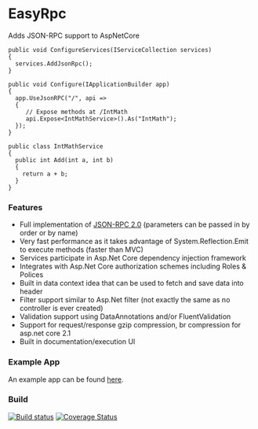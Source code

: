 # EasyRpc
Adds JSON-RPC support to AspNetCore

```
public void ConfigureServices(IServiceCollection services)
{
  services.AddJsonRpc();
}

public void Configure(IApplicationBuilder app)
{
  app.UseJsonRPC("/", api =>
  {
     // Expose methods at /IntMath
     api.Expose<IntMathService>().As("IntMath");
  });
}

public class IntMathService
{
  public int Add(int a, int b)
  {
    return a + b;
  }
}
```

### Features

* Full implementation of [JSON-RPC 2.0](http://www.jsonrpc.org/specification) (parameters can be passed in by order or by name)
* Very fast performance as it takes advantage of System.Reflection.Emit to execute methods (faster than MVC)
* Services participate in Asp.Net Core dependency injection framework
* Integrates with Asp.Net Core authorization schemes including Roles & Polices
* Built in data context idea that can be used to fetch and save data into header
* Filter support similar to Asp.Net filter (not exactly the same as no controller is ever created)
* Validation support using DataAnnotations and/or FluentValidation
* Support for request/response gzip compression, br compression for asp.net core 2.1
* Built in documentation/execution UI

### Example App
An example app can be found [here](https://github.com/ipjohnson/EasyRpc.AspNetCore.Sample).

### Build
[![Build status](https://ci.appveyor.com/api/projects/status/1sflvdvnetodybab?svg=true)](https://ci.appveyor.com/project/ipjohnson/easyrpc) [![Coverage Status](https://coveralls.io/repos/github/ipjohnson/EasyRpc/badge.svg?branch=master)](https://coveralls.io/github/ipjohnson/EasyRpc?branch=master)


